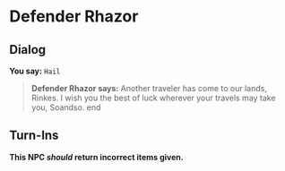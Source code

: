 # Defender Rhazor


## Dialog

**You say:** `Hail`



>**Defender Rhazor says:** Another traveler has come to our lands, Rinkes. I wish you the best of luck wherever your travels may take you, Soandso.
end



## Turn-Ins



**This NPC *should* return incorrect items given.**





